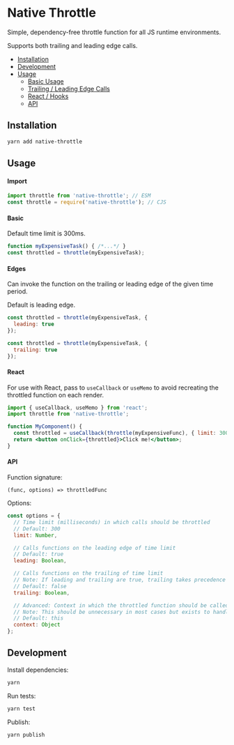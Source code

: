 # Native Throttle
Simple, dependency-free throttle function for all JS runtime environments.

Supports both trailing and leading edge calls.

* [Installation](#Installation)
* [Development](#Development)
* [Usage](#Usage)
    * [Basic Usage](#Basic)
    * [Trailing / Leading Edge Calls](#Edges)
    * [React / Hooks](#React)
    * [API](#API)

## Installation
```bash
yarn add native-throttle
```

## Usage
#### Import
```js
import throttle from 'native-throttle'; // ESM
const throttle = require('native-throttle'); // CJS
```

#### Basic
Default time limit is 300ms.

```js
function myExpensiveTask() { /*...*/ }
const throttled = throttle(myExpensiveTask);
```

#### Edges
Can invoke the function on the trailing or leading edge of the given time period.

Default is leading edge.

```js
const throttled = throttle(myExpensiveTask, {
  leading: true
});

const throttled = throttle(myExpensiveTask, {
  trailing: true
});
```

#### React
For use with React, pass to `useCallback` or `useMemo` to avoid recreating the throttled function on each render.

```jsx
import { useCallback, useMemo } from 'react';
import throttle from 'native-throttle';

function MyComponent() {
  const throttled = useCallback(throttle(myExpensiveFunc), { limit: 300 });
  return <button onClick={throttled}>Click me!</button>;
}
```

#### API
Function signature:
```
(func, options) => throttledFunc
```

Options:
```js
const options = {
  // Time limit (milliseconds) in which calls should be throttled
  // Default: 300
  limit: Number,

  // Calls functions on the leading edge of time limit
  // Default: true
  leading: Boolean,

  // Calls functions on the trailing of time limit
  // Note: If leading and trailing are true, trailing takes precedence
  // Default: false
  trailing: Boolean,

  // Advanced: Context in which the throttled function should be called
  // Note: This should be unnecessary in most cases but exists to handle edge cases
  // Default: this
  context: Object
};
```

## Development
Install dependencies:
```bash
yarn
```

Run tests:
```bash
yarn test
```

Publish:
```bash
yarn publish
```
